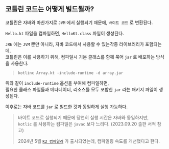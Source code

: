 ## 코틀린 코드는 어떻게 빌드될까?

코틀린은 자바와 마찬가지로 `JVM` 에서 실행되기 때문에, `바이트 코드` 로 변환된다.

`Hello.kt` 파일을 컴파일하면, `HelloKt.class` 파일이 생성된다.  

`JRE`  에는 `JVM` 뿐만 아니라, 자바 코드에서 사용할 수 있는각종 라이브러리가 포함되는데,  
코틀린은 이를 사용하기 위해,  컴파일시 기본 클래스를 함께 묶어 `jar` 로 배포하는 방식을 사용한다.  

> `kotlinc Array.kt -include-runtime -d array.jar`  

위와 같이 `include-runtime` 옵션을 부여해 컴파일하면,   
필요한 클래스 파일들과 메타데이터, 리소스를 모두 포함한 `jar` 라는 패키지 파일이 생성된다.

이후로는 자바 코드를 `jar` 로 빌드한 것과 동일하게 실행 가능하다.


> 바이트 코드로 실행되기 때문에 당연히 실행 시간은 자바와 동일하지만,  
`kotlic` 를 사용하는 컴파일은 `javac` 보다 느리다.  (2023.09.20 출판 서적 참고)    
> 
>2024년 5월 [`K2 컴파일러`](https://blog.jetbrains.com/ko/kotlin/2024/05/celebrating-kotlin-2-0-fast-smart-and-multiplatform/) 가 출시되었는데, 컴파일링 속도를 개선했다고 한다.